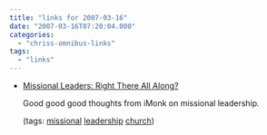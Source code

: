 ```yaml
---
title: "links for 2007-03-16"
date: "2007-03-16T07:20:04.000"
categories: 
  - "chriss-omnibus-links"
tags: 
  - "links"
---
```


- [Missional Leaders: Right There All Along?](http://www.internetmonk.com/archive/missional-leaders-right-there-all-along)
    
    Good good good thoughts from iMonk on missional leadership.
    
    (tags: [missional](http://del.icio.us/hubbsc/missional) [leadership](http://del.icio.us/hubbsc/leadership) [church](http://del.icio.us/hubbsc/church))
